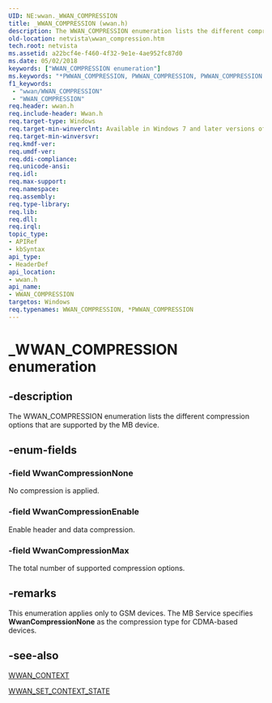 ```yaml
---
UID: NE:wwan._WWAN_COMPRESSION
title: _WWAN_COMPRESSION (wwan.h)
description: The WWAN_COMPRESSION enumeration lists the different compression options that are supported by the MB device.
old-location: netvista\wwan_compression.htm
tech.root: netvista
ms.assetid: a22bcf4e-f460-4f32-9e1e-4ae952fc87d0
ms.date: 05/02/2018
keywords: ["WWAN_COMPRESSION enumeration"]
ms.keywords: "*PWWAN_COMPRESSION, PWWAN_COMPRESSION, PWWAN_COMPRESSION enumeration pointer [Network Drivers Starting with Windows Vista], WWAN_COMPRESSION, WWAN_COMPRESSION enumeration [Network Drivers Starting with Windows Vista], WwanCompressionEnable, WwanCompressionMax, WwanCompressionNone, WwanRef_ee5377b4-3352-4daf-96a4-296ad130a6f5.xml, _WWAN_COMPRESSION, netvista.wwan_compression, wwan/PWWAN_COMPRESSION, wwan/WWAN_COMPRESSION, wwan/WwanCompressionEnable, wwan/WwanCompressionMax, wwan/WwanCompressionNone"
f1_keywords:
 - "wwan/WWAN_COMPRESSION"
 - "WWAN_COMPRESSION"
req.header: wwan.h
req.include-header: Wwan.h
req.target-type: Windows
req.target-min-winverclnt: Available in Windows 7 and later versions of Windows.
req.target-min-winversvr: 
req.kmdf-ver: 
req.umdf-ver: 
req.ddi-compliance: 
req.unicode-ansi: 
req.idl: 
req.max-support: 
req.namespace: 
req.assembly: 
req.type-library: 
req.lib: 
req.dll: 
req.irql: 
topic_type:
- APIRef
- kbSyntax
api_type:
- HeaderDef
api_location:
- wwan.h
api_name:
- WWAN_COMPRESSION
targetos: Windows
req.typenames: WWAN_COMPRESSION, *PWWAN_COMPRESSION
---
```


# _WWAN_COMPRESSION enumeration


## -description


The WWAN_COMPRESSION enumeration lists the different compression options that are supported by the MB
  device.


## -enum-fields




### -field WwanCompressionNone

No compression is applied.


### -field WwanCompressionEnable

Enable header and data compression.


### -field WwanCompressionMax

The total number of supported compression options.


## -remarks



This enumeration applies only to GSM devices. The MB Service specifies 
    <b>WwanCompressionNone</b> as the compression type for CDMA-based devices.




## -see-also




<a href="https://docs.microsoft.com/windows-hardware/drivers/ddi/wwan/ns-wwan-_wwan_context">WWAN_CONTEXT</a>



<a href="https://docs.microsoft.com/windows-hardware/drivers/ddi/wwan/ns-wwan-_wwan_set_context_state">WWAN_SET_CONTEXT_STATE</a>
 

 

